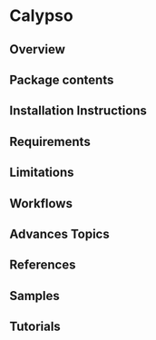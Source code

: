 # Calypso

## Overview

## Package contents

## Installation Instructions

## Requirements

## Limitations

## Workflows

## Advances Topics

## References

## Samples

## Tutorials